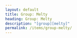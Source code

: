 ```yaml
---
layout: default
title: Group: Melty
heading: Group: Melty
description: "[group][melty]"
permalink: /items/group-melty/
---
```

